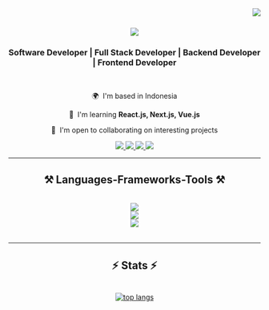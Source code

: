  <img align="right" src="https://visitor-badge.laobi.icu/badge?page_id=Reinawan07.Reinawan07" /> 

<h1 align="center">
    <img src="https://readme-typing-svg.herokuapp.com/?font=Righteous&size=35&center=true&vCenter=true&width=500&height=70&duration=4000&lines=Hi+There!+👋;+I'm+M+Aditya+Reinawan!;" />
</h1>

<h3 align="center">Software Developer | Full Stack Developer | Backend Developer | Frontend Developer</h3>

<br/>

<div align="center">
 
🌍  I'm based in Indonesia

🧠  I'm learning **React.js, Next.js, Vue.js**

🤝  I'm open to collaborating on interesting projects

 </div>
 
<div align="center"> 
  <a href="mailto:adityareinawan@gmail.com">
    <img src="https://img.shields.io/badge/Gmail-333333?style=for-the-badge&logo=gmail&logoColor=red" />
  </a>
  <a href="https://www.linkedin.com/in/muhammad-aditya-reinawan-426a88195/" target="_blank">
    <img src="https://img.shields.io/badge/LinkedIn-0077B5?style=for-the-badge&logo=linkedin&logoColor=white" target="_blank" />
  </a>
  <a href="https://www.instagram.com/reinawan07/" target="_blank">
    <img src="https://img.shields.io/badge/Instagram-E4405F?style=for-the-badge&logo=instagram&logoColor=white" target="_blank" />
  </a>
  <a href="reinawan.fun" target="_blank">
     <img src="https://img.shields.io/badge/Portfolio-255E63?style=for-the-badge&logo=About.me&logoColor=white" /> <!-- sqlite, safari, google-chrome are other good icon options -->
  </a>
</div>

 <hr/>
 
<h2 align="center">⚒️ Languages-Frameworks-Tools ⚒️</h2>
<br/>
<div align="center">
    <img src="https://skillicons.dev/icons?i=javascript,typescript,vscode" /><br>
    <img src="https://skillicons.dev/icons?i=html,css,tailwind,vite,react,next,vue,figma" /><br>
    <img src="https://skillicons.dev/icons?i=nodejs,express,mongodb,mysql,postgres,supabase,jest,postman,aws,cloudflare" /><br>
</div>

<br/>
<hr/>

<h2 align="center">⚡ Stats ⚡</h2>
<br>
<div align=center>
  <a href="https://github.com/Reinawan07" align="left"><img src="https://github-readme-stats.vercel.app/api/top-langs/?username=Reinawan07&hide=HTML&langs_count=8&layout=compact&theme=react&border_radius=10&size_weight=0.5&count_weight=0.5&exclude_repo=github-readme-stats" alt="top langs" />
</div>

<br/><br/>
